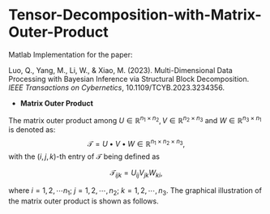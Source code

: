 # Tensor-Decomposition-with-Matrix-Outer-Product
Matlab Implementation for the paper:

Luo, Q., Yang, M., Li, W., & Xiao, M. (2023). Multi-Dimensional Data Processing with Bayesian Inference via Structural Block Decomposition. *IEEE Transactions on Cybernetics*, 10.1109/TCYB.2023.3234356.

- **Matrix Outer Product**

The matrix outer product among $U\in \mathbb{R}^{n_1\times n_2}, V\in \mathbb{R}^{n_2\times n_3}$ and $W\in \mathbb{R}^{n_3\times n_1}$ is denoted as: $$\mathcal{T} = U \bullet V \bullet W \in \mathbb{R}^{n_1\times n_2\times n_3},$$
with the $(i,j,k)$-th entry of $\mathcal{T}$  being defined as 
```math
\mathcal{T}_{ijk} = U_{ij}V_{jk}W_{ki},
```

where $i=1,2,\cdots n_1;~j=1,2,\cdots,n_2;~k=1,2,\cdots, n_3$. The graphical illustration of the matrix outer product is shown as follows.
